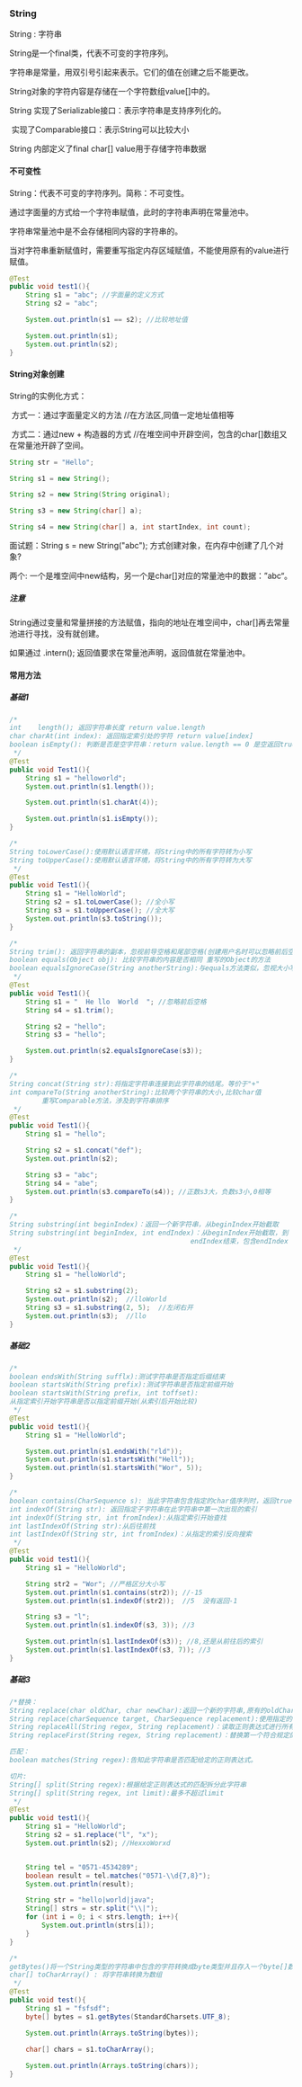 ### String

 String : 字符串

String是一个final类，代表不可变的字符序列。

字符串是常量，用双引号引起来表示。它们的值在创建之后不能更改。

String对象的字符内容是存储在一个字符数组value[]中的。

String 实现了Serializable接口：表示字符串是支持序列化的。

​			实现了Comparable接口：表示String可以比较大小

String 内部定义了final  char[]  value用于存储字符串数据



#### 不可变性

String：代表不可变的字符序列。简称：不可变性。

通过字面量的方式给一个字符串赋值，此时的字符串声明在常量池中。

字符串常量池中是不会存储相同内容的字符串的。

当对字符串重新赋值时，需要重写指定内存区域赋值，不能使用原有的value进行赋值。

```java
@Test
public void test1(){
    String s1 = "abc"; //字面量的定义方式
    String s2 = "abc";

    System.out.println(s1 == s2); //比较地址值

    System.out.println(s1);
    System.out.println(s2);
}
```



#### String对象创建

String的实例化方式：

​	方式一：通过字面量定义的方法   //在方法区,同值一定地址值相等

​	方式二：通过new + 构造器的方式	//在堆空间中开辟空间，包含的char[]数组又在常量池开辟了空间。

```java
String str = "Hello";

String s1 = new String();

String s2 = new String(String original);

String s3 = new String(char[] a);

String s4 = new String(char[] a, int startIndex, int count);
```



面试题：String s = new String("abc"); 方式创建对象，在内存中创建了几个对象?

两个: 一个是堆空间中new结构，另一个是char[]对应的常量池中的数据：”abc“。



##### 注意

String通过变量和常量拼接的方法赋值，指向的地址在堆空间中，char[]再去常量池进行寻找，没有就创建。

如果通过 .intern(); 返回值要求在常量池声明，返回值就在常量池中。



#### 常用方法

##### 基础1

```java
/*
int    length(); 返回字符串长度 return value.length
char charAt(int index): 返回指定索引处的字符 return value[index]
boolean isEmpty(): 判断是否是空字符串：return value.length == 0 是空返回true
 */
@Test
public void Test1(){
    String s1 = "helloworld";
    System.out.println(s1.length());

    System.out.println(s1.charAt(4));

    System.out.println(s1.isEmpty());
}
```



```java
/*
String toLowerCase():使用默认语言环境，将String中的所有字符转为小写
String toUpperCase():使用默认语言环境，将String中的所有字符转为大写
 */
@Test
public void Test1(){
    String s1 = "HelloWorld";
    String s2 = s1.toLowerCase(); //全小写
    String s3 = s1.toUpperCase(); //全大写
    System.out.println(s3.toString());
}
```



```java
/*
String trim(): 返回字符串的副本，忽视前导空格和尾部空格(创建用户名时可以忽略前后空格)
boolean equals(Object obj): 比较字符串的内容是否相同 重写的Object的方法
boolean equalsIgnoreCase(String anotherString):与equals方法类似，忽视大小写
 */
@Test
public void Test1(){
    String s1 = "  He llo  World  "; //忽略前后空格
    String s4 = s1.trim();

    String s2 = "hello";
    String s3 = "hello";

    System.out.println(s2.equalsIgnoreCase(s3));
}
```



```java
/*
String concat(String str):将指定字符串连接到此字符串的结尾。等价于"+"
int compareTo(String anotherString):比较两个字符串的大小,比较char值
        重写Comparable方法，涉及到字符串排序
 */
@Test
public void Test1(){
    String s1 = "hello";

    String s2 = s1.concat("def");
    System.out.println(s2);

    String s3 = "abc";
    String s4 = "abe";
    System.out.println(s3.compareTo(s4)); //正数s3大，负数s3小,0相等
}
```



```java
/*
String substring(int beginIndex)：返回一个新字符串，从beginIndex开始截取
String substring(int beginIndex, int endIndex)：从beginIndex开始截取，到
                                             endIndex结束，包含endIndex
 */
@Test
public void Test1(){
    String s1 = "helloWorld";

    String s2 = s1.substring(2);
    System.out.println(s2);  //lloWorld
    String s3 = s1.substring(2, 5);  //左闭右开
    System.out.println(s3);  //llo
}
```



##### 基础2

```java
/*
boolean endsWith(String sufflx):测试字符串是否指定后缀结束
boolean startsWith(String prefix):测试字符串是否指定前缀开始
boolean startsWith(String prefix, int toffset):
从指定索引开始字符串是否以指定前缀开始(从索引后开始比较)
 */
@Test
public void test1(){
    String s1 = "HelloWorld";

    System.out.println(s1.endsWith("rld"));
    System.out.println(s1.startsWith("Hell"));
    System.out.println(s1.startsWith("Wor", 5));
}
```



```java
/*
boolean contains(CharSequence s): 当此字符串包含指定的char值序列时，返回true·
int indexOf(String str): 返回指定子字符串在此字符串中第一次出现的索引
int indexOf(String str, int fromIndex):从指定索引开始查找
int lastIndexOf(String str):从后往前找
int lastIndexOf(String str, int fromIndex)：从指定的索引反向搜索
 */
@Test
public void test1(){
    String s1 = "HelloWorld";

    String str2 = "Wor"; //严格区分大小写
    System.out.println(s1.contains(str2)); //-15
    System.out.println(s1.indexOf(str2));  //5  没有返回-1

    String s3 = "l";
    System.out.println(s1.indexOf(s3, 3)); //3

    System.out.println(s1.lastIndexOf(s3)); //8,还是从前往后的索引
    System.out.println(s1.lastIndexOf(s3, 7)); //3
}
```



##### 基础3

```java
/*替换：
String replace(char oldChar, char newChar):返回一个新的字符串,原有的oldChar改为newChar
String replace(charSequence target, CharSequence replacement):使用指定的字面值替换
String replaceAll(String regex, String replacement)：读取正则表达式进行所有替换
String replaceFirst(String regex, String replacement)：替换第一个符合规定的值

匹配：
boolean matches(String regex):告知此字符串是否匹配给定的正则表达式。

切片:
String[] split(String regex):根据给定正则表达式的匹配拆分此字符串
String[] split(String regex, int limit):最多不超过limit
 */
@Test
public void test1(){
    String s1 = "HelloWorld";
    String s2 = s1.replace("l", "x");
    System.out.println(s2); //HexxoWorxd


    String tel = "0571-4534289";
    boolean result = tel.matches("0571-\\d{7,8}");
    System.out.println(result);

    String str = "hello|world|java";
    String[] strs = str.split("\\|");
    for (int i = 0; i < strs.length; i++){
        System.out.println(strs[i]);
    }
}
```



```java
/*
getBytes()将一个String类型的字符串中包含的字符转换成byte类型并且存入一个byte[]数组中
char[] toCharArray() : 将字符串转换为数组
 */
@Test
public void test(){
    String s1 = "fsfsdf";
    byte[] bytes = s1.getBytes(StandardCharsets.UTF_8);

    System.out.println(Arrays.toString(bytes));
    
    char[] chars = s1.toCharArray();

    System.out.println(Arrays.toString(chars));
}
```